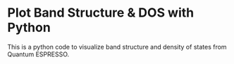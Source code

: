 # Plot Band Structure & DOS with Python

This is a python code to visualize band structure and density of states from Quantum ESPRESSO.
